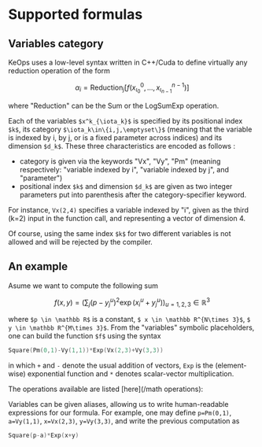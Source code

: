 # Supported formulas

## Variables category

KeOps uses a low-level syntax written in C++/Cuda to define virtually any reduction operation of the form

```math
\alpha_i = \text{Reduction}_j \big[ f(x^0_{\iota_0}, ... , x^{n-1}_{\iota_{n-1}})  \big]
```

where "Reduction" can be the Sum or the LogSumExp operation.


Each of the variables `$x^k_{\iota_k}$` is specified by its positional index `$k$`, its category `$\iota_k\in\{i,j,\emptyset\}$` (meaning that the variable is indexed by i, by j, or is a fixed parameter across indices) and its dimension `$d_k$`. These three characteristics are encoded as follows :

- category is given via the keywords "Vx", "Vy", "Pm" (meaning respectively: "variable indexed by i", "variable indexed by j", and "parameter")
- positional index `$k$` and dimension `$d_k$` are given as two integer parameters put into parenthesis after the category-specifier keyword.

For instance, `Vx(2,4)` specifies a variable indexed by "i", given as the third (k=2) input in the function call, and representing a vector of dimension 4.

Of course, using the same index `$k$` for two different variables is not allowed and will be rejected by the compiler.

## An example

Asume we want to compute the following sum

```math
f(x,y) = \left(\sum_j (p -y_j^u )^2 \exp(x_i^u + y_j^u) \right)_{u=1,2,3} \in \mathbb R^3
```

where `$p \in \mathbb R$` is a constant, `$ x \in \mathbb R^{N\times 3}$`, `$ y \in \mathbb R^{M\times 3}$`. From the "variables" symbolic placeholders, one can build the function `$f$` using the syntax 

```cpp
Square(Pm(0,1)-Vy(1,1))*Exp(Vx(2,3)+Vy(3,3))
```

in which `+` and `-` denote the usual addition of vectors, `Exp` is the (element-wise) exponential function and `*` denotes scalar-vector multiplication.

The operations available are listed [here](/math operations):

Variables can be given aliases, allowing us to write human-readable expressions for our formula. For example, one may define
`p=Pm(0,1)`, `a=Vy(1,1)`, `x=Vx(2,3)`, `y=Vy(3,3)`, and write the previous computation as

```cpp
Square(p-a)*Exp(x+y)
```
